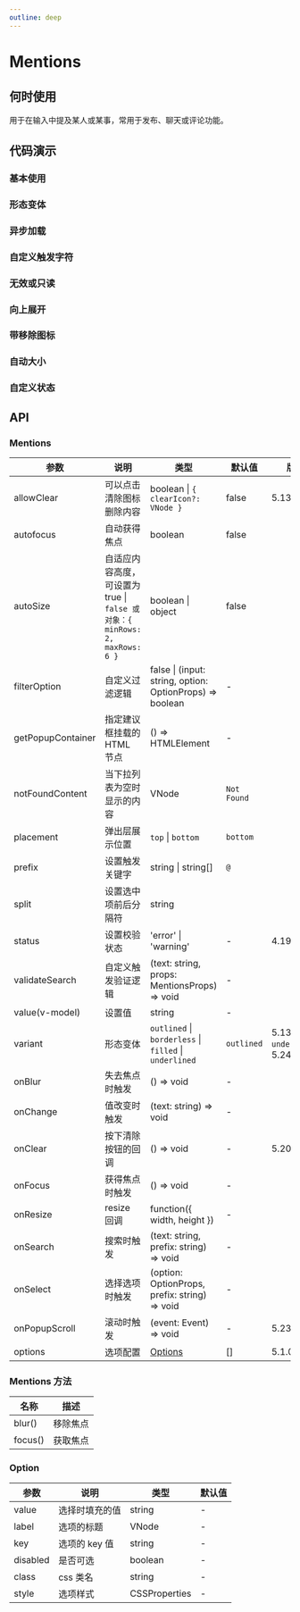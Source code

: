 ```yaml
---
outline: deep
---
```


# Mentions

## 何时使用

用于在输入中提及某人或某事，常用于发布、聊天或评论功能。

## 代码演示

### 基本使用

<demo vue="mentions/basic.vue"></demo>

### 形态变体

<demo vue="mentions/variant.vue" version="5.13.0"></demo>

### 异步加载

<demo vue="mentions/async.vue"></demo>

### 自定义触发字符

<demo vue="mentions/prefix.vue"></demo>

### 无效或只读

<demo vue="mentions/readonly.vue"></demo>

### 向上展开

<demo vue="mentions/placement.vue"></demo>

### 带移除图标

<demo vue="mentions/allowClear.vue"></demo>

### 自动大小

<demo vue="mentions/autoSize.vue"></demo>

### 自定义状态

<demo vue="mentions/status.vue"></demo>

## API

### Mentions

| 参数 | 说明 | 类型 | 默认值 | 版本 |
| --- | --- | --- | --- | --- |
| allowClear | 可以点击清除图标删除内容 | boolean \| `{ clearIcon?: VNode }` | false | 5.13.0 |
| autofocus | 自动获得焦点 | boolean | false |  |
| autoSize | 自适应内容高度，可设置为 true \| `false 或对象：{ minRows: 2, maxRows: 6 }` | boolean \| object | false |  |
| filterOption | 自定义过滤逻辑 | false \| (input: string, option: OptionProps) => boolean | - |  |
| getPopupContainer | 指定建议框挂载的 HTML 节点 | () => HTMLElement | - |  |
| notFoundContent | 当下拉列表为空时显示的内容 | VNode | `Not Found` |  |
| placement | 弹出层展示位置 | `top` \| `bottom` | `bottom` |  |
| prefix | 设置触发关键字 | string \| string\[] | `@` |  |
| split | 设置选中项前后分隔符 | string | ` ` |  |
| status | 设置校验状态 | 'error' \| 'warning' | - | 4.19.0 |
| validateSearch | 自定义触发验证逻辑 | (text: string, props: MentionsProps) => void | - |  |
| value(v-model) | 设置值 | string | - |  |
| variant | 形态变体 | `outlined` \| `borderless` \| `filled` \| `underlined` | `outlined` | 5.13.0 \| `underlined`: 5.24.0 |
| onBlur | 失去焦点时触发 | () => void | - |  |
| onChange | 值改变时触发 | (text: string) => void | - |  |
| onClear | 按下清除按钮的回调 | () => void | - | 5.20.0 |
| onFocus | 获得焦点时触发 | () => void | - |  |
| onResize | resize 回调 | function({ width, height }) | - |  |
| onSearch | 搜索时触发 | (text: string, prefix: string) => void | - |  |
| onSelect | 选择选项时触发 | (option: OptionProps, prefix: string) => void | - |  |
| onPopupScroll | 滚动时触发 | (event: Event) => void | - | 5.23.0 |
| options | 选项配置 | [Options](#option) | [] | 5.1.0 |

### Mentions 方法

| 名称    | 描述     |
| ------- | -------- |
| blur()  | 移除焦点 |
| focus() | 获取焦点 |

### Option

| 参数      | 说明           | 类型                | 默认值 |
| --------- | -------------- | ------------------- | ------ |
| value     | 选择时填充的值 | string              | -      |
| label     | 选项的标题     | VNode         | -      |
| key       | 选项的 key 值  | string              | -      |
| disabled  | 是否可选       | boolean             | -      |
| class | css 类名       | string              | -      |
| style     | 选项样式       | CSSProperties | -      |
